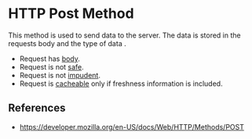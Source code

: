 # HTTP Post Method

This method is used to send data to the server. The data is stored in the requests body and the type of data .

- Request has [body](/http/body).
- Request is not [safe](/http/requests/safe).
- Request is not [impudent](/http/requests/impudent).
- Request is [cacheable](/http/requests/cacheable) only if freshness information is included.

## References

- https://developer.mozilla.org/en-US/docs/Web/HTTP/Methods/POST
